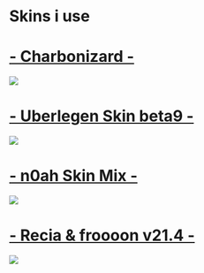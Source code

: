 # Skins i use

# [- Charbonizard -](https://carbon.s-ul.eu/X0iDNZNc)
![](https://osu.ppy.sh/ss/15249073/4ef1)

# [- Uberlegen Skin beta9 -](https://carbon.s-ul.eu/YqKdrqAz)
![](https://osu.ppy.sh/ss/15249080/5ea2)

# [- n0ah Skin Mix -](n0ah.s-ul.eu/nreTmFcu)
![](https://osu.ppy.sh/ss/15478497/ca34)

# [- Recia & froooon v21.4 -](carbon.s-ul.eu/sj9LZ6N6)
![](https://osu.ppy.sh/ss/15515802/231f)

